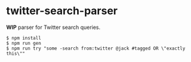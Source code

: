 # twitter-search-parser

**WIP** parser for Twitter search queries.

```
$ npm install
$ npm run gen
$ npm run try "some -search from:twitter @jack #tagged OR \"exactly this\""
```

